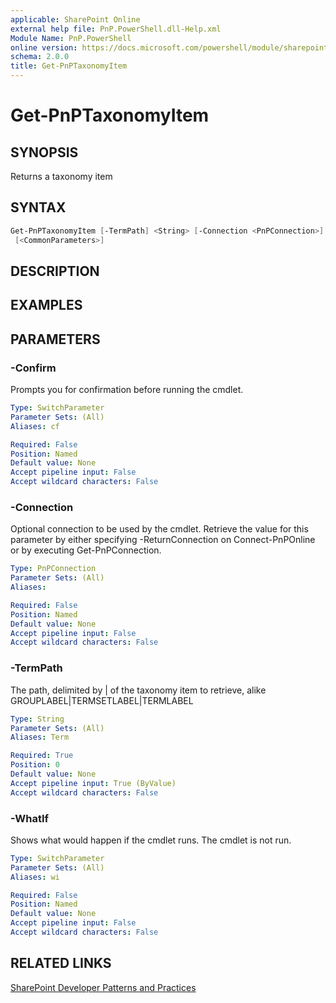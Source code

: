 ```yaml
---
applicable: SharePoint Online
external help file: PnP.PowerShell.dll-Help.xml
Module Name: PnP.PowerShell
online version: https://docs.microsoft.com/powershell/module/sharepoint-pnp/get-pnptaxonomyitem
schema: 2.0.0
title: Get-PnPTaxonomyItem
---
```


# Get-PnPTaxonomyItem

## SYNOPSIS
Returns a taxonomy item

## SYNTAX

```powershell
Get-PnPTaxonomyItem [-TermPath] <String> [-Connection <PnPConnection>] [-WhatIf] [-Confirm]
 [<CommonParameters>]
```

## DESCRIPTION

## EXAMPLES

## PARAMETERS

### -Confirm
Prompts you for confirmation before running the cmdlet.

```yaml
Type: SwitchParameter
Parameter Sets: (All)
Aliases: cf

Required: False
Position: Named
Default value: None
Accept pipeline input: False
Accept wildcard characters: False
```

### -Connection
Optional connection to be used by the cmdlet. Retrieve the value for this parameter by either specifying -ReturnConnection on Connect-PnPOnline or by executing Get-PnPConnection.

```yaml
Type: PnPConnection
Parameter Sets: (All)
Aliases:

Required: False
Position: Named
Default value: None
Accept pipeline input: False
Accept wildcard characters: False
```

### -TermPath
The path, delimited by | of the taxonomy item to retrieve, alike GROUPLABEL|TERMSETLABEL|TERMLABEL

```yaml
Type: String
Parameter Sets: (All)
Aliases: Term

Required: True
Position: 0
Default value: None
Accept pipeline input: True (ByValue)
Accept wildcard characters: False
```

### -WhatIf
Shows what would happen if the cmdlet runs. The cmdlet is not run.

```yaml
Type: SwitchParameter
Parameter Sets: (All)
Aliases: wi

Required: False
Position: Named
Default value: None
Accept pipeline input: False
Accept wildcard characters: False
```

## RELATED LINKS

[SharePoint Developer Patterns and Practices](https://aka.ms/sppnp)